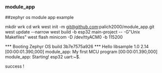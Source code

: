 ### module_app

##zephyr os module app example

mkdir wrk
cd wrk
west init -m git@github.com:palich2000/module_app.git
west update --narrow
west build -b esp32  main-project -- -G"Unix Makefiles"
west flash
minicom -D /dev/ttyACM0 -b 115200


*** Booting Zephyr OS build 3b7e7575a926 ***
Hello libsample 1.0 2.14
[00:00:01.390,000] <inf> module_app: My first MCU program
[00:00:01.390,000] <inf> module_app: Starting! esp32
uart:~$.

success !

